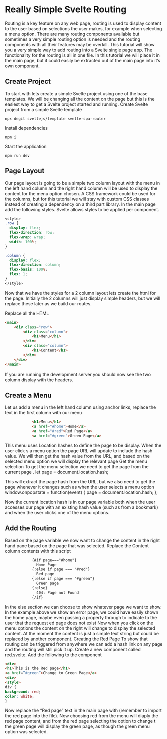 # Really Simple Svelte Routing

Routing is a key feature on any web page, routing is used to display content to the user based on selections the user makes, for example when selecting a menu option. There are many routing components available but sometimes a very simple routing option is needed and the routing components with all their features may be overkill.
This tutorial will show you a very simple way to add routing into a Svelte single page app. The functionality for the routing is all in one file. In this tutorial we will place it in the main page, but it could easily be extracted out of the main page into it’s own component.

## Create Project

To start with lets create a simple Svelte project using one of the base templates. We will be changing all the content on the page but this is the easiest way to get a Svelte project started and running. 
Create Svelte project from a simple Svelte template
```
npx degit sveltejs/template svelte-spa-router   
```

Install dependencies
```
npm i
```

Start the application
```
npm run dev
```

## Page Layout
Our page layout is going to be a simple two column layout with the menu in the left hand column and the right hand column will be used to display the content for the menu option chosen. A CSS framework could be used for the columns, but for this tutorial we will stay with custom CSS classes instead of creating a dependency on a third part library.
In the main page add the following styles. Svelte allows styles to be applied per component.

```css
<style>
.row {
  display: flex;
  flex-direction: row;
  flex-wrap: wrap;
  width: 100%;
}

.column {
  display: flex;
  flex-direction: column;
  flex-basis: 100%;
  flex: 1;
}
</style>
```

Now that we have the styles for a 2 column layout lets create the html for the page. Initially the 2 columns will just display simple headers, but we will replace these later as we build our routes.

Replace all the HTML 
```html
<main>
    <div class="row">
        <div class="column">
            <h1>Menu</h1>
        </div>
        <div class="column">
            <h1>Content</h1>
        </div>
    </div>
</main>
```

If you are running the development server you should now see the two column display with the headers.

## Create a Menu
Let us add a menu in the left hand column using anchor links, replace the text in the first column with our menu
```html
            <h1>Menu</h1>
            <a href="#home">Home</a>
            <a href="#red">Red Page</a>
            <a href="#green">Green Page</a>
```

This menu uses Location hashes to define the page to be display. When the user click s a menu option the page URL will update to include the hash value. We will then get the hash value from the URL, and based on the selected menu option we will display the relevant page
Get the menu selection
To get the menu selection we need to get the page from the current page .
let page = document.location.hash;

This will extract the page hash from the URL, but we also need to get the page whenever it changes such as when the user selects a menu option
window.onpopstate = function(event) {
        page = document.location.hash;
    };

Now the current location hash is in our page variable both when the user accesses our page with an existing hash value (such as from a bookmark) and when the user clicks one of the menu options.

##  Add the Routing
Based on the page variable we now want to change the content in the right hand pane based on the page that was selected. Replace the Content column contents with this script

```html
            {#if page==="#home"}
              Home Page
            {:else if page === "#red"}
              Red page
            {:else if page === "#green"}
              Green page
            {:else}
              404: Page not Found
            {/if}
```            

In the else section we can choose to show whatever page we want to show. In the example above we show an error page, we could have easily shown the home page, maybe even passing a property through to indicate to the user that the request ed page does not exist
Now when you click on the menu options the content on the right will change to display the selected content. At the moment the content is just a simple text string but could be replaced by another component.
Creating the Red Page
To show that routing can be triggered from anywhere we can add a hash link on any page and the routing will still pick it up.
Create a new component called red.svelte. Add the following to the component

```html
<div>
<h1>This is the Red page</h1>
<a href=”#green”>Change to Green Page</a>
<div>
<style>
div {
background: red;
color: white;
}
```

Now replace the “Red page” text in the main page with <Red /> (remember to import the red page into the file).
Now choosing red from the menu will diaply the red page content, and from the red page selecting the option to change t the green page will display the green page, as though the green menu option was selected.
